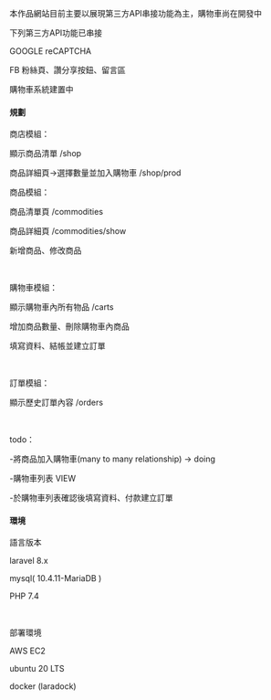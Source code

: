 本作品網站目前主要以展現第三方API串接功能為主，購物車尚在開發中

<p>下列第三方API功能已串接</p>
<p>GOOGLE reCAPTCHA</p>
<p>FB 粉絲頁、讚分享按鈕、留言區</p>


<p>購物車系統建置中</p>

<h4>規劃</h4>

<p>商店模組：</p>
<p>顯示商品清單 /shop</p>
<p>商品詳細頁->選擇數量並加入購物車 /shop/prod</p>

<p>商品模組：</p>
<p>商品清單頁 /commodities</p>
<p>商品詳細頁 /commodities/show</p>
<p>新增商品、修改商品</p>
<br>
<p>購物車模組：</p>
<p>顯示購物車內所有物品 /carts</p>
<p>增加商品數量、刪除購物車內商品</p>
<p>填寫資料、結帳並建立訂單</p>
<br>
<p>訂單模組：</p>
<p>顯示歷史訂單內容 /orders</p>
<br>
<p>todo：</p>
<p>-將商品加入購物車(many to many relationship) -> doing</p>
<p>-購物車列表 VIEW</p>
<p>-於購物車列表確認後填寫資料、付款建立訂單</p>


<h4>環境</h4>

<p>語言版本</p>
<p>laravel 8.x</p>
<p>mysql( 10.4.11-MariaDB )</p>
<p>PHP 7.4</p>
<br>
<p>部署環境</p>
<p>AWS EC2</p>
<p>ubuntu 20 LTS</p>
<p>docker (laradock)</p>

